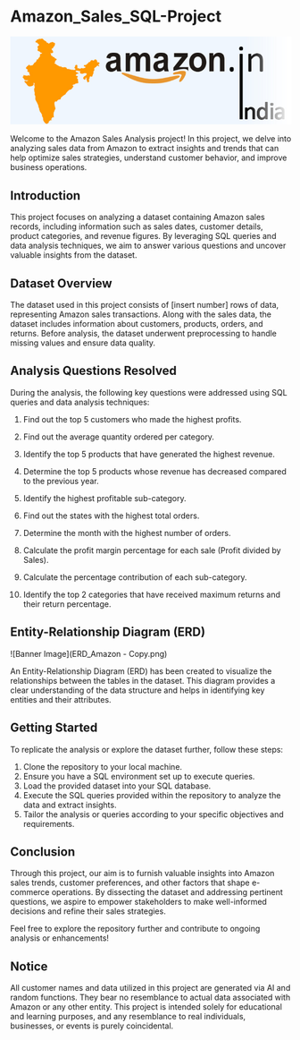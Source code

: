# Amazon_Sales_SQL-Project
![Banner Image](amazon_india_wide_image-3.jpg)

Welcome to the Amazon Sales Analysis project! In this project, we delve into analyzing sales
data from Amazon to extract insights and trends that can help optimize sales strategies,
understand customer behavior, and improve business operations.

## Introduction

This project focuses on analyzing a dataset containing Amazon sales records, including
information such as sales dates, customer details, product categories, and revenue figures. By
leveraging SQL queries and data analysis techniques, we aim to answer various questions and
uncover valuable insights from the dataset.

## Dataset Overview

The dataset used in this project consists of [insert number] rows of data, representing Amazon
sales transactions. Along with the sales data, the dataset includes information about customers,
products, orders, and returns. Before analysis, the dataset underwent preprocessing to handle
missing values and ensure data quality.

## Analysis Questions Resolved

During the analysis, the following key questions were addressed using SQL queries and data
analysis techniques:

1. Find out the top 5 customers who made the highest profits.


2. Find out the average quantity ordered per category.


3. Identify the top 5 products that have generated the highest revenue.


4. Determine the top 5 products whose revenue has decreased compared to the previous year.


5. Identify the highest profitable sub-category.


6. Find out the states with the highest total orders.


7. Determine the month with the highest number of orders.

8. Calculate the profit margin percentage for each sale (Profit divided by Sales).


9. Calculate the percentage contribution of each sub-category.


10. Identify the top 2 categories that have received maximum returns and their return
percentage.


## Entity-Relationship Diagram (ERD)

![Banner Image](ERD_Amazon - Copy.png)

An Entity-Relationship Diagram (ERD) has been created to visualize the relationships between
the tables in the dataset. This diagram provides a clear understanding of the data structure and
helps in identifying key entities and their attributes.

## Getting Started
To replicate the analysis or explore the dataset further, follow these steps:

1. Clone the repository to your local machine.
2. Ensure you have a SQL environment set up to execute queries.
3. Load the provided dataset into your SQL database.
4. Execute the SQL queries provided within the repository to analyze the data and extract insights.
5. Tailor the analysis or queries according to your specific objectives and requirements.

## Conclusion
Through this project, our aim is to furnish valuable insights into Amazon sales trends, customer preferences, and other factors that shape e-commerce operations. By dissecting the dataset and addressing pertinent questions, we aspire to empower stakeholders to make well-informed decisions and refine their sales strategies.

Feel free to explore the repository further and contribute to ongoing analysis or enhancements!

## Notice
All customer names and data utilized in this project are generated via AI and random functions. They bear no resemblance to actual data associated with Amazon or any other entity. This project is intended solely for educational and learning purposes, and any resemblance to real individuals, businesses, or events is purely coincidental.
